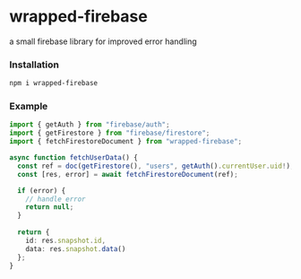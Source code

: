 # wrapped-firebase

a small firebase library for improved error handling

### Installation

```bash
npm i wrapped-firebase
```

### Example

```ts
import { getAuth } from "firebase/auth";
import { getFirestore } from "firebase/firestore";
import { fetchFirestoreDocument } from "wrapped-firebase";

async function fetchUserData() {
  const ref = doc(getFirestore(), "users", getAuth().currentUser.uid!);
  const [res, error] = await fetchFirestoreDocument(ref);

  if (error) {
    // handle error
    return null;
  }
  
  return {
    id: res.snapshot.id,
    data: res.snapshot.data()
  };
}
```
